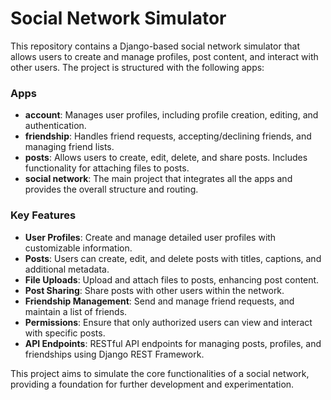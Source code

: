 # Social Network Simulator


This repository contains a Django-based social network simulator that allows users to create and manage profiles, post content, and interact with other users. The project is structured with the following apps:

### Apps

- **account**: Manages user profiles, including profile creation, editing, and authentication.
- **friendship**: Handles friend requests, accepting/declining friends, and managing friend lists.
- **posts**: Allows users to create, edit, delete, and share posts. Includes functionality for attaching files to posts.
- **social network**: The main project that integrates all the apps and provides the overall structure and routing.

### Key Features

- **User Profiles**: Create and manage detailed user profiles with customizable information.
- **Posts**: Users can create, edit, and delete posts with titles, captions, and additional metadata.
- **File Uploads**: Upload and attach files to posts, enhancing post content.
- **Post Sharing**: Share posts with other users within the network.
- **Friendship Management**: Send and manage friend requests, and maintain a list of friends.
- **Permissions**: Ensure that only authorized users can view and interact with specific posts.
- **API Endpoints**: RESTful API endpoints for managing posts, profiles, and friendships using Django REST Framework.

This project aims to simulate the core functionalities of a social network, providing a foundation for further development and experimentation.
